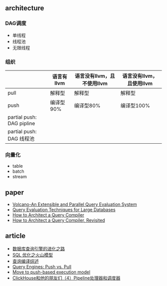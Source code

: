 ## architecture

### DAG调度

- 单线程
- 线程池
- 无限线程

### 组织

|      | 语言有llvm | 语言没有llvm，且不使用llvm | 语言没有llvm，且使用llvm |
|------|------------|----------------------------|--------------------------|
| pull | 解释型     | 解释型                     | 解释型                   |
| push | 编译型90%  | 编译型80%                  | 编译型100%               |
| partial push: DAG pipline |
| partial push: DAG 线程池  |

### 向量化

- table
- batch
- stream

## paper

- [Volcano-An Extensible and Parallel Query Evaluation System](https://paperhub.s3.amazonaws.com/dace52a42c07f7f8348b08dc2b186061.pdf)
- [Query Evaluation Techniques for Large Databases](http://infolab.stanford.edu/~hyunjung/cs346/graefe.pdf)
- [How to Architect a Query Compiler](https://15721.courses.cs.cmu.edu/spring2018/papers/03-compilation/shaikhha-sigmod2016.pdf)
- [How to Architect a Query Compiler, Revisited](https://www.cs.purdue.edu/homes/rompf/papers/tahboub-sigmod18.pdf)

## article

- [数据库查询引擎的进化之路](https://zhuanlan.zhihu.com/p/41562506)
- [SQL 优化之火山模型](https://zhuanlan.zhihu.com/p/219516250)
- [查询编译综述](https://zhuanlan.zhihu.com/p/60965109)
- [Query Engines: Push vs. Pull](https://justinjaffray.com/query-engines-push-vs.-pull/)
- [Move to push-based execution model](https://github.com/duckdb/duckdb/issues/1583)
- [ClickHouse和他的朋友们（4）Pipeline处理器和调度器](https://bohutang.me/2020/06/11/clickhouse-and-friends-processor/)
